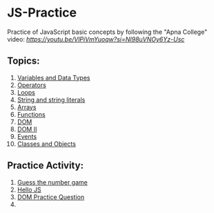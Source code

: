 # JS-Practice
Practice of JavaScript basic concepts by following the "Apna College" video: *https://youtu.be/VlPiVmYuoqw?si=NI98uVNOy6Yz-Usc*

## Topics:

1. [Variables and Data Types](https://github.com/Faiqa-batool/JS-Practice/tree/main/1.%20Variables%20and%20Data%20types)
2. [Operators](https://github.com/Faiqa-batool/JS-Practice/tree/main/2.%20Operators)
3. [Loops](https://github.com/Faiqa-batool/JS-Practice/tree/main/3.%20Loops)
4. [String and string literals](https://github.com/Faiqa-batool/JS-Practice/tree/main/4.%20String%20and%20string%20literals)
5. [Arrays](https://github.com/Faiqa-batool/JS-Practice/tree/main/5.%20Arrays)
6. [Functions](https://github.com/Faiqa-batool/JS-Practice/tree/main/6.%20Functions)
7. [DOM](https://github.com/Faiqa-batool/JS-Practice/tree/main/7.%20DOM)
8. [DOM II](https://github.com/Faiqa-batool/JS-Practice/tree/main/8.%20DOM%20II)
9. [Events](https://github.com/Faiqa-batool/JS-Practice/tree/main/9.%20Events)
10. [Classes and Objects](https://github.com/Faiqa-batool/JS-Practice/tree/main/10.%20Classes%20and%20Objects)

## Practice Activity:

1. [Guess the number game](https://github.com/Faiqa-batool/JS-Practice/tree/main/Guess%20the%20number)
2. [Hello JS](https://github.com/Faiqa-batool/JS-Practice/tree/main/Hello%20JS)
3. [DOM Practice Question](https://github.com/Faiqa-batool/JS-Practice/tree/main/DOM%20Practice%20Question)
4. 

